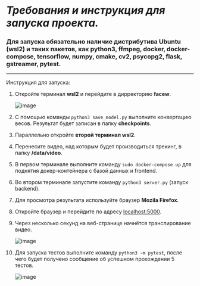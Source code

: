 <h1><i>Требования и инструкция для запуска проекта.</i></h1>


### Для запуска обязательно наличие дистрибутива Ubuntu (wsl2) и таких пакетов, как  python3, ffmpeg, docker, docker-compose, tensorflow, numpy, cmake, cv2, psycopg2, flask, gstreamer, pytest.
---
Инструкция для запуска:
1) Откройте терминал **wsl2** и перейдите в дирректорию **facew**.

      ![image](https://user-images.githubusercontent.com/90253693/169549078-1f5e1a8e-0c8d-48a7-bdc9-a51ef7905052.jpg)

2) С помощью команды `python3 save_model.py` выполните конвертацию весов.
Результат будет записан в папку **checkpoints**.
3) Параллельно откройте **второй терминал wsl2**.
4) Перенесите видео, над которым будет производиться трекинг, в папку **/data/video**.
5) В первом терминале выполните команду `sudo docker-compose up` для поднятия докер-контейнера с 
базой данных и frontend.
5) Во втором терминале запустите команду `python3 server.py` (запуск backend).
6) Для просмотра результата используйте браузер **Mozila Firefox**.
7) Откройте браузер и перейдите по адресу [localhost:5000](http://localhost:5000/).
8) Через несколько секунд на веб-странице начнётся транслирование видео.

      ![image](https://user-images.githubusercontent.com/90253693/169554977-64720270-91ad-4fb0-b09e-d868002e7537.jpg)

9) Для запуска тестов выполните команду `python3 -m pytest`, после чего будет получено
сообщение об успешном прохождении 5 тестов.

   ![image](https://user-images.githubusercontent.com/90253693/169556039-c2d1096f-35e1-461f-af7f-e08204086f7c.png)
 
 
